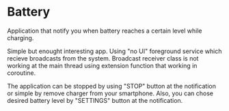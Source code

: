 # Battery
Application that notify you when battery reaches a certain level while charging.

Simple but enought interesting app. Using "no UI" foreground service which recieve broadcasts from the system.
Broadcast receiver class is not working at the main thread using extension function that working in coroutine. 

The application can be stopped by using "STOP" button at the notification or simple by remove charger from your smartphone.
Also, you can chose desired battery level by "SETTINGS" button at the notification. 
